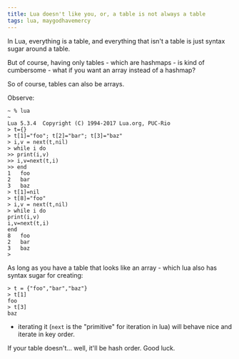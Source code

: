 ```yaml
---
title: Lua doesn't like you, or, a table is not always a table
tags: lua, maygodhavemercy
---
```


In Lua, everything is a table, and everything that isn't a table is just syntax sugar around a table.

But of course, having only tables - which are hashmaps - is kind of cumbersome - what if you want an array instead of a hashmap?

So of course, tables can also be arrays.

Observe:

    ~ % lua                                                                                                                      ~
    Lua 5.3.4  Copyright (C) 1994-2017 Lua.org, PUC-Rio
    > t={}
    > t[1]="foo"; t[2]="bar"; t[3]="baz"
    > i,v = next(t,nil)
    > while i do
    >> print(i,v)
    >> i,v=next(t,i)
    >> end
    1	foo
    2	bar
    3	baz
    > t[1]=nil
    > t[8]="foo"
    > i,v = next(t,nil)
    > while i do
    print(i,v)
    i,v=next(t,i)
    end
    8	foo
    2	bar
    3	baz
    > 

As long as you have a table that looks like an array - which lua also has syntax sugar for creating:

    > t = {"foo","bar","baz"}
    > t[1]
    foo
    > t[3]
    baz

- iterating it (`next` is the "primitive" for iteration in lua) will behave nice and iterate in key order.

If your table doesn't... well, it'll be hash order. Good luck.
